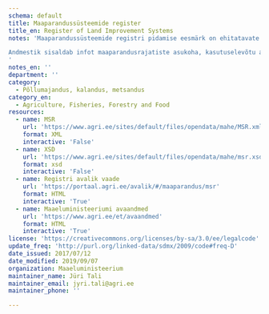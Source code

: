 ```yaml
---
schema: default
title: Maaparandussüsteemide register
title_en: Register of Land Improvement Systems
notes: 'Maaparandussüsteemide registri pidamise eesmärk on ehitatavate ja kasutusele võetud maaparandussüsteemi kuuluvate hoonete ja rajatiste kohta teabe koondamine, hoidmine ja avalikustamine. Registri vastutav töötleja on Maaeluministeerium ja volitatud töötleja Põllumajandusamet (PMA). Täpsemat teavet maaparandussüsteemide registrist saab PMA kodulehelt http://www.pma.agri.ee/index.php?id=104&sub=355&sub2=397&sub3=398.

Andmestik sisaldab infot maaparandusrajatiste asukoha, kasutuselevõtu aasta ja kuivendussüsteemi detailide kohta.
'
notes_en: ''
department: ''
category:
  - Põllumajandus, kalandus, metsandus
category_en:
  - Agriculture, Fisheries, Forestry and Food
resources:
  - name: MSR
    url: 'https://www.agri.ee/sites/default/files/opendata/mahe/MSR.xml'
    format: XML
    interactive: 'False'
  - name: XSD
    url: 'https://www.agri.ee/sites/default/files/opendata/mahe/msr.xsd'
    format: xsd
    interactive: 'False'
  - name: Registri avalik vaade
    url: 'https://portaal.agri.ee/avalik/#/maaparandus/msr'
    format: HTML
    interactive: 'True'
  - name: Maaeluministeeriumi avaandmed
    url: 'https://www.agri.ee/et/avaandmed'
    format: HTML
    interactive: 'True'
license: 'https://creativecommons.org/licenses/by-sa/3.0/ee/legalcode'
update_freq: 'http://purl.org/linked-data/sdmx/2009/code#freq-D'
date_issued: 2017/07/12
date_modified: 2019/09/07
organization: Maaeluministeerium
maintainer_name: Jüri Tali
maintainer_email: jyri.tali@agri.ee
maintainer_phone: ''

---
```

